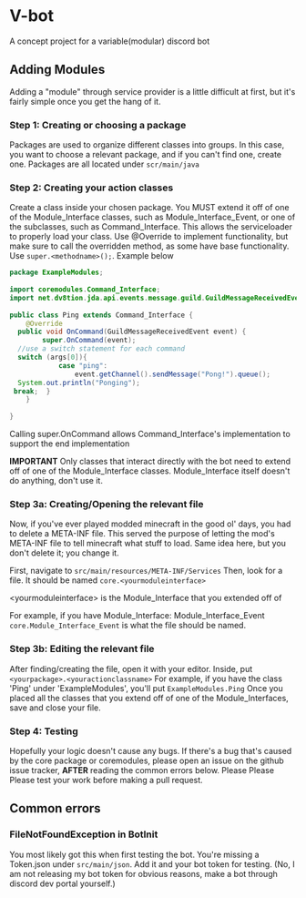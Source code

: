 # V-bot

A concept project for a variable(modular) discord bot



## Adding Modules
Adding a "module" through service provider is a little difficult  at first, but it's fairly simple once you get the hang of it.

### Step 1: Creating  or choosing a package
Packages are used to organize different classes into groups. In this case, you want to choose a relevant package, and if you can't find one, create one. Packages are all located under `scr/main/java`

### Step 2: Creating your action classes
Create a class inside your chosen package. You MUST extend it off of one of the Module_Interface classes, such as Module_Interface_Event, or one of the subclasses, such as Command_Interface. This allows the serviceloader to properly load your class. Use @Override to implement functionality, but make sure to call the overridden method, as some have base functionality. Use `super.<methodname>();`. Example below
```java
package ExampleModules;  
  
import coremodules.Command_Interface;  
import net.dv8tion.jda.api.events.message.guild.GuildMessageReceivedEvent;  
  
public class Ping extends Command_Interface {  
    @Override  
  public void OnCommand(GuildMessageReceivedEvent event) {  
        super.OnCommand(event);  
  //use a switch statement for each command  
  switch (args[0]){  
            case "ping":  
                event.getChannel().sendMessage("Pong!").queue();  
  System.out.println("Ponging");  
 break;  }  
    }  
  
}
```
Calling super.OnCommand allows Command_Interface's implementation to support the end implementation

**IMPORTANT**
Only classes that interact directly with the bot need to extend off of one of the Module_Interface classes.
Module_Interface itself doesn't do anything, don't use it.

### Step 3a: Creating/Opening the relevant file
Now, if you've ever played modded minecraft in the good ol' days, you had to delete a META-INF file. This served the purpose of letting the mod's META-INF file to tell minecraft what stuff to load. Same idea here, but you don't delete it; you change it.

First, navigate to `src/main/resources/META-INF/Services`
Then, look for a file. It should be named `core.<yourmoduleinterface>`

\<yourmoduleinterface\> is the Module_Interface that you extended off of

For example, if you have
Module_Interface: Module_Interface_Event
`core.Module_Interface_Event` is what the file should be named.

### Step 3b: Editing the relevant file
After finding/creating the file, open it with your editor. Inside, put `<yourpackage>.<youractionclassname>`
For example, if you have the class 'Ping' under 'ExampleModules', you'll put
`ExampleModules.Ping`
Once you placed all the classes that you extend off of one of the Module_Interfaces, save and close your file.

### Step 4: Testing
Hopefully your logic doesn't cause any bugs. If there's a bug that's caused by the core package or coremodules, please open an issue on the github issue tracker, **AFTER** reading the common errors below. Please Please Please test your work before making a pull request.


## Common errors


### FileNotFoundException in BotInit
You most likely got this when first testing the bot. You're missing a Token.json under `src/main/json`. Add it and your bot token for testing. 
(No, I am not releasing my bot token for obvious reasons, make a bot through discord dev portal yourself.)
